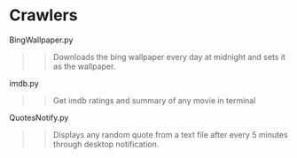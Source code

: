 # Crawlers

BingWallpaper.py

>> Downloads the bing wallpaper every day at midnight and sets it as the wallpaper.

imdb.py

>> Get imdb ratings and summary of any movie in terminal

QuotesNotify.py

>> Displays any random quote from a text file after every 5 minutes through desktop notification.

